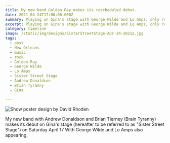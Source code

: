 ```yaml
---
title: My new band Golden Ray makes its rescheduled debut.
date: 2021-04-24T17:00:00.000Z
summary: Playing on Gina's stage with George Wilde and Lo Amps, only rescheduled.
excerpt: Playing on Gina's stage with George Wilde and Lo Amps, only rescheduled.
category: timeline
image: /static/img/designs/SisterStreetStage-Apr-24-2021a.jpg
tags:
  - post 
  - New Orleans
  - music
  - rock
  - Golden Ray
  - George Wilde
  - Lo Amps
  - Sister Street Stage
  - Andrew Donaldson
  - Brian Tyranny
  - Gina

---
```


![Show poster design by David Rhoden](/static/img/designs/SisterStreetStage-Apr-24-2021a.jpg)

My new band with Andrew Donaldson and Brian Tierney (Brain Tyranny) makes its debut on Gina's stage (hereafter to be referred to as "Sister Street Stage") on Saturday April 17 With George Wilde and Lo Amps also appearing.

